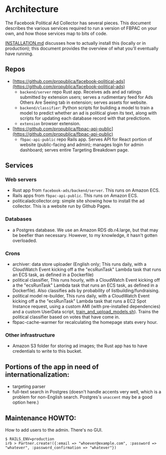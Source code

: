 Architecture
============

The Facebook Political Ad Collector has several pieces. This document describes the various services required to run a version of FBPAC on your own, and how those services map to bits of code.

[INSTALLATION.md](INSTALLATION.md) discusses how to actually install this (locally or in production); this document provides the overview of what you'll eventually have running.

Repos
-----
- [https://github.com/propublica/facebook-political-ads](https://github.com/propublica/facebook-political-ads)
	- `backend/server` repo Rust app. Receives ads and ad ratings submitted by extension users; serves a rudimentary feed for Ads Others Are Seeing tab in extension; serves assets for website.
	- `backend/classifier`: Python scripts for building a model to train a model to predict whether an ad is political given its text, along with scripts for updating each database record with that predictionn.
	- `extension` browser extension.
- [https://github.com/propublica/fbpac-api-public](https://github.com/propublica/fbpac-api-public)
  - `fbpac-api-public` repo Rails app. Serves API for React portion of website (public-facing and admin); manages login for admin dashboard; serves entire Targeting Breakdown page.

Services
---------

### Web servers

- Rust app from `facebook-ads/backend/server`. This runs on Amazon ECS.
- Rails apps from `fbpac-api-public`. This runs on Amazon ECS.
- politicaladcollector.org: simple site showing how to install the ad collector. This is a website run by Github Pages.

### Databases

- a Postgres database. We use an Amazon RDS db.r4.large, but that may be beefier than necessary. However, to my knowledge, it hasn't gotten overloaded.

### Crons
- archiver: data store uploader (English only; This runs daily, with a CloudWatch Event kicking off a the "ecsRunTask" Lambda task that runs an ECS task, as defined in a Dockerfile)
- political classifier, This runs hourly, with a CloudWatch Event kicking off a the "ecsRunTask" Lambda task that runs an ECS task, as defined in a Dockerfile). Also classifies ads by probability of listbuilding/fundraising.
- political model re-builder, This runs daily, with a CloudWatch Event kicking off a the "ecsRunTask" Lambda task that runs a EC2 Spot Instance request, using a custom AMI (with pre-installed dependencies) and a custom UserData script, [train_and_upload_models.sh](backend/classifier/train_and_upload_models.sh)). Trains the political classifier based on votes that have come in.
- fbpac-cache-warmer for recalculating the homepage stats every hour.

### Other infrastructure
 - Amazon S3 folder for storing ad images; the Rust app has to have credentials to write to this bucket.

Portions of the app in need of internationalization:
----------------------------------------------------
 - targeting parser
 - full-text search in Postgres (doesn't handle accents very well, which is a problem for non-English search. Postgres's `unaccent` may be a good option here.)

Maintenance HOWTO:
------------
How to add users to the admin. There's no GUI.
````
$ RAILS_ENV=production
irb > Partner.create!({:email => "whoever@example.com", :password => "whatever", :password_confirmation => "whatever"})
````
